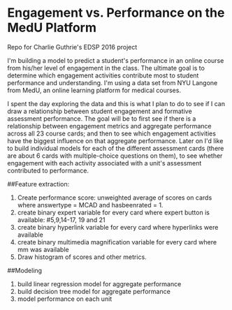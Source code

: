 # Engagement vs. Performance on the MedU Platform
Repo for Charlie Guthrie's EDSP 2016 project

I'm building a model to predict a student's performance in an online course from his/her level of engagement in the class.  The ultimate goal is to determine which engagement activities contribute most to student performance and understanding.  I'm using a data set from NYU Langone from MedU, an online learning platform for medical courses.  

I spent the day exploring the data and this is what I plan to do to see if I can draw a relationship between student engagement and formative assessment performance. The goal will be to first see if there is a relationship between engagement metrics and aggregate performance across all 23 course cards; and then to see which engagement activities have the biggest influence on that aggregate performance. Later on I'd like to build individual models for each of the different assessment cards (there are about 6 cards with multiple-choice questions on them), to see whether engagement with each activity associated with a unit's assessment contributed to performance.  

##Feature extraction:
1. Create performance score: unweighted average of scores on cards where answertype = MCAD and hasbeenrated = 1.
1. create binary expert variable for every card where expert button is available: #5,9,14-17, 19 and 21
1. create binary hyperlink variable for every card where hyperlinks were available
1. create binary multimedia magnification variable for every card where mm was available
1. Draw histogram of scores and other metrics.

##Modeling
1. build linear regression model for aggregate performance
1. build decision tree model for aggregate performance
1. model performance on each unit

